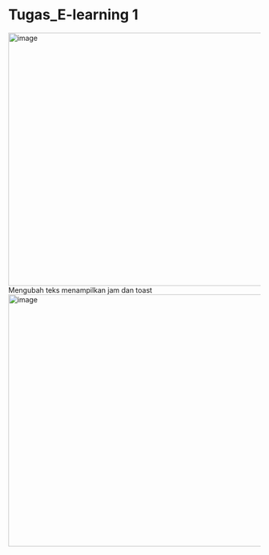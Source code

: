 # Tugas_E-learning 1
<img width="960" height="505" alt="image" src="https://github.com/user-attachments/assets/83481632-b938-4a33-8146-1f6a652f9970" />
<br>
Mengubah teks menampilkan jam dan toast
<img width="960" height="503" alt="image" src="https://github.com/user-attachments/assets/7fc61bea-91eb-466c-afc9-49e3d8789ac9" />
